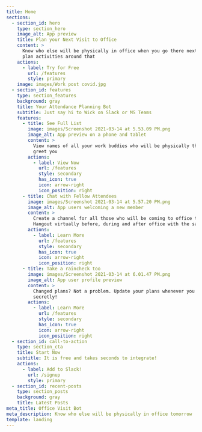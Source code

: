 ```yaml
---
title: Home
sections:
  - section_id: hero
    type: section_hero
    image_alt: App preview
    title: Plan your Next Visit to Office
    content: >
      Know who else will be physically in office when you go there next, and
      plan activities around that
    actions:
      - label: Try for Free
        url: /features
        style: primary
    image: images/Work post covid.jpg
  - section_id: features
    type: section_features
    background: gray
    title: Your Attendance Planning Bot
    subtitle: Just say hi to Wick on Slack or MS Teams
    features:
      - title: See Full List
        image: images/Screenshot 2021-03-14 at 5.53.09 PM.png
        image_alt: App preview on a phone and tablet
        content: >
          View names of all your work buddies who will be physically there to
          greet you
        actions:
          - label: View Now
            url: /features
            style: secondary
            has_icon: true
            icon: arrow-right
            icon_position: right
      - title: Chat with Fellow Attendees
        image: images/Screenshot 2021-03-14 at 5.57.20 PM.png
        image_alt: App users welcoming a new member
        content: >
          Create a channel for all those who will be coming to office that day.
          Hangout virtually before, during and after office with the same group!
        actions:
          - label: Learn More
            url: /features
            style: secondary
            has_icon: true
            icon: arrow-right
            icon_position: right
      - title: Take a raincheck too
        image: images/Screenshot 2021-03-14 at 6.01.47 PM.png
        image_alt: App user profile preview
        content: >
          Changed plans? Not a problem. Update your plans whenever you wish...
          secretly!
        actions:
          - label: Learn More
            url: /features
            style: secondary
            has_icon: true
            icon: arrow-right
            icon_position: right
  - section_id: call-to-action
    type: section_cta
    title: Start Now
    subtitle: It is free and takes seconds to integrate!
    actions:
      - label: Add to Slack!
        url: /signup
        style: primary
  - section_id: recent-posts
    type: section_posts
    background: gray
    title: Latest Posts
meta_title: Office Visit Bot
meta_description: Know who else will be physically in office tomorrow
template: landing
---
```

